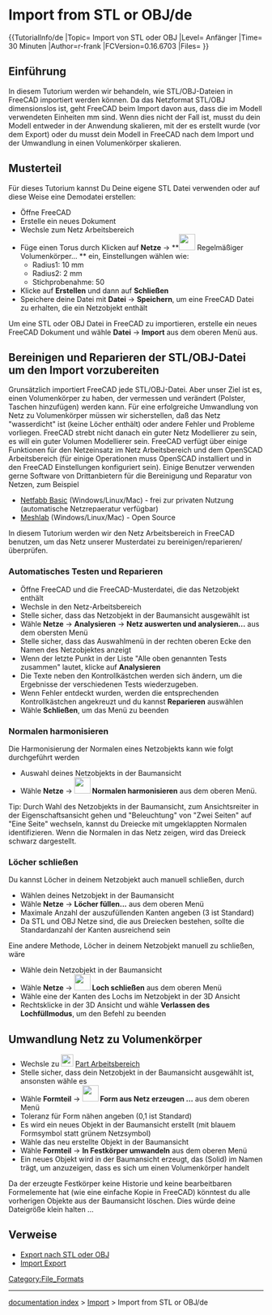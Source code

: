 # Import from STL or OBJ/de
{{TutorialInfo/de
|Topic= Import von STL oder OBJ
|Level= Anfänger
|Time= 30 Minuten
|Author=r-frank
|FCVersion=0.16.6703
|Files=
}}

## Einführung

In diesem Tutorium werden wir behandeln, wie STL/OBJ-Dateien in FreeCAD importiert werden können. Da das Netzformat STL/OBJ dimensionslos ist, geht FreeCAD beim Import davon aus, dass die im Modell verwendeten Einheiten mm sind. Wenn dies nicht der Fall ist, musst du dein Modell entweder in der Anwendung skalieren, mit der es erstellt wurde (vor dem Export) oder du musst dein Modell in FreeCAD nach dem Import und der Umwandlung in einen Volumenkörper skalieren.

## Musterteil

Für dieses Tutorium kannst Du Deine eigene STL Datei verwenden oder auf diese Weise eine Demodatei erstellen:

-   Öffne FreeCAD
-   Erstelle ein neues Dokument
-   Wechsle zum Netz Arbeitsbereich
-   Füge einen Torus durch Klicken auf **Netze** → **<img src="images/Mesh_BuildRegularSolid.svg" width=32px> Regelmäßiger Volumenkörper... ** ein, Einstellungen wählen wie:
    -   Radius1: 10 mm
    -   Radius2: 2 mm
    -   Stichprobenahme: 50
-   Klicke auf **Erstellen** und dann auf **Schließen**
-   Speichere deine Datei mit **Datei** → **Speichern**, um eine FreeCAD Datei zu erhalten, die ein Netzobjekt enthält

Um eine STL oder OBJ Datei in FreeCAD zu importieren, erstelle ein neues FreeCAD Dokument und wähle **Datei** → **Import** aus dem oberen Menü aus.

## Bereinigen und Reparieren der STL/OBJ-Datei um den Import vorzubereiten 

Grunsätzlich importiert FreeCAD jede STL/OBJ-Datei. Aber unser Ziel ist es, einen Volumenkörper zu haben, der vermessen und verändert (Polster, Taschen hinzufügen) werden kann. Für eine erfolgreiche Umwandlung von Netz zu Volumenkörper müssen wir sicherstellen, daß das Netz \"wasserdicht\" ist (keine Löcher enthält) oder andere Fehler und Probleme vorliegen.
FreeCAD strebt nicht danach ein guter Netz Modellierer zu sein, es will ein guter Volumen Modellierer sein. FreeCAD verfügt über einige Funktionen für den Netzeinsatz im Netz Arbeitsbereich und dem OpenSCAD Arbeitsbereich (für einige Operationen muss OpenSCAD installiert und in den FreeCAD Einstellungen konfiguriert sein).
Einige Benutzer verwenden gerne Software von Drittanbietern für die Bereinigung und Reparatur von Netzen, zum Beispiel

-   [Netfabb Basic](http://www.netfabb.com/downloadcenter.php?basic=1) (Windows/Linux/Mac) - frei zur privaten Nutzung (automatische Netzrepaeratur verfügbar)
-   [Meshlab](http://meshlab.sourceforge.net/) (Windows/Linux/Mac) - Open Source

In diesem Tutorium werden wir den Netz Arbeitsbereich in FreeCAD benutzen, um das Netz unserer Musterdatei zu bereinigen/reparieren/überprüfen.

### Automatisches Testen und Reparieren 

-   Öffne FreeCAD und die FreeCAD-Musterdatei, die das Netzobjekt enthält
-   Wechsle in den Netz-Arbeitsbereich
-   Stelle sicher, dass das Netzobjekt in der Baumansicht ausgewählt ist
-   Wähle **Netze** → **Analysieren** → **Netz auswerten und analysieren...** aus dem obersten Menü
-   Stelle sicher, dass das Auswahlmenü in der rechten oberen Ecke den Namen des Netzobjektes anzeigt
-   Wenn der letzte Punkt in der Liste \"Alle oben genannten Tests zusammen\" lautet, klicke auf **Analysieren**
-   Die Texte neben den Kontrollkästchen werden sich ändern, um die Ergebnisse der verschiedenen Tests wiederzugeben.
-   Wenn Fehler entdeckt wurden, werden die entsprechenden Kontrollkästchen angekreuzt und du kannst **Reparieren** auswählen
-   Wähle **Schließen**, um das Menü zu beenden

### Normalen harmonisieren 

Die Harmonisierung der Normalen eines Netzobjekts kann wie folgt durchgeführt werden

-   Auswahl deines Netzobjekts in der Baumansicht
-   Wähle **Netze** → **<img src="images/Mesh_HarmonizeNormals.svg" width=32px> Normalen harmonisieren** aus dem oberen Menü.

Tip: Durch Wahl des Netzobjekts in der Baumansicht, zum Ansichtsreiter in der Eigenschaftsansicht gehen und \"Beleuchtung\" von \"Zwei Seiten\" auf \"Eine Seite\" wechseln, kannst du Dreiecke mit umgeklappten Normalen identifizieren. Wenn die Normalen in das Netz zeigen, wird das Dreieck schwarz dargestellt.

### Löcher schließen 

Du kannst Löcher in deinem Netzobjekt auch manuell schließen, durch

-   Wählen deines Netzobjekt in der Baumansicht
-   Wähle **Netze** → **Löcher füllen...** aus dem oberen Menü
-   Maximale Anzahl der auszufüllenden Kanten angeben (3 ist Standard)
-   Da STL und OBJ Netze sind, die aus Dreiecken bestehen, sollte die Standardanzahl der Kanten ausreichend sein

Eine andere Methode, Löcher in deinem Netzobjekt manuell zu schließen, wäre

-   Wähle dein Netzobjekt in der Baumansicht
-   Wähle **Netze** → **<img src="images/Mesh_FillInteractiveHole.svg" width=32px> Loch schließen** aus dem oberen Menü
-   Wähle eine der Kanten des Lochs im Netzobjekt in der 3D Ansicht
-   Rechtsklicke in der 3D Ansicht und wähle **Verlassen des Lochfüllmodus**, um den Befehl zu beenden

## Umwandlung Netz zu Volumenkörper 

-   Wechsle zu <img alt="" src=images/Workbench_Part.svg  style="width:24px;"> [Part Arbeitsbereich](Part_Workbench/de.md)
-   Stelle sicher, dass dein Netzobjekt in der Baumansicht ausgewählt ist, ansonsten wähle es
-   Wähle **Formteil** → **<img src="images/Part_ShapeFromMesh.svg" width=32px> Form aus Netz erzeugen ...** aus dem oberen Menü
-   Toleranz für Form nähen angeben (0,1 ist Standard)
-   Es wird ein neues Objekt in der Baumansicht erstellt (mit blauem Formsymbol statt grünem Netzsymbol)
-   Wähle das neu erstellte Objekt in der Baumansicht
-   Wähle **Formteil** → **In Festkörper umwandeln** aus dem oberen Menü
-   Ein neues Objekt wird in der Baumansicht erzeugt, das (Solid) im Namen trägt, um anzuzeigen, dass es sich um einen Volumenkörper handelt

Da der erzeugte Festkörper keine Historie und keine bearbeitbaren Formelemente hat (wie eine einfache Kopie in FreeCAD) könntest du alle vorherigen Objekte aus der Baumansicht löschen. Dies würde deine Dateigröße klein halten \...

## Verweise

-   [Export nach STL oder OBJ](Export_to_STL_or_OBJ/de.md)
-   [Import Export](Import_Export/de.md)


 

[Category:File\_Formats](Category:File_Formats.md)

---
[documentation index](../README.md) > [Import](Import_Workbench.md) > Import from STL or OBJ/de
